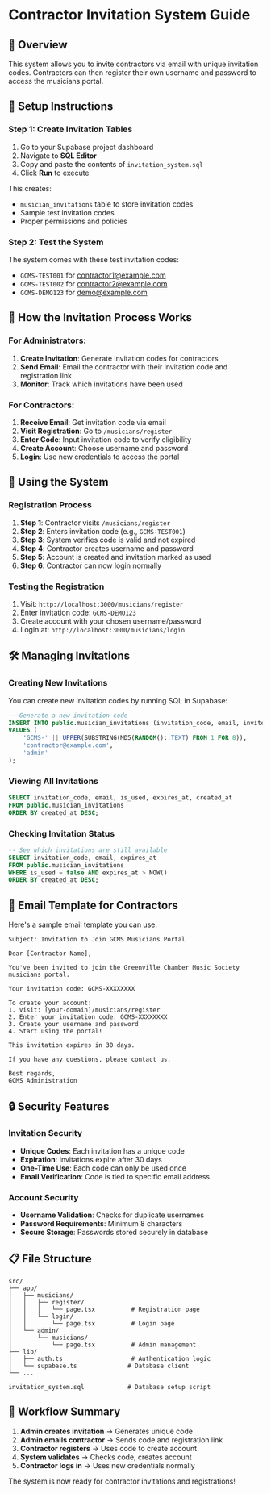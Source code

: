 # Contractor Invitation System Guide

## 🎯 Overview
This system allows you to invite contractors via email with unique invitation codes. Contractors can then register their own username and password to access the musicians portal.

## 🚀 Setup Instructions

### Step 1: Create Invitation Tables
1. Go to your Supabase project dashboard
2. Navigate to **SQL Editor**
3. Copy and paste the contents of `invitation_system.sql`
4. Click **Run** to execute

This creates:
- `musician_invitations` table to store invitation codes
- Sample test invitation codes
- Proper permissions and policies

### Step 2: Test the System
The system comes with these test invitation codes:
- `GCMS-TEST001` for contractor1@example.com
- `GCMS-TEST002` for contractor2@example.com  
- `GCMS-DEMO123` for demo@example.com

## 📧 How the Invitation Process Works

### For Administrators:
1. **Create Invitation**: Generate invitation codes for contractors
2. **Send Email**: Email the contractor with their invitation code and registration link
3. **Monitor**: Track which invitations have been used

### For Contractors:
1. **Receive Email**: Get invitation code via email
2. **Visit Registration**: Go to `/musicians/register`
3. **Enter Code**: Input invitation code to verify eligibility
4. **Create Account**: Choose username and password
5. **Login**: Use new credentials to access the portal

## 🔧 Using the System

### Registration Process
1. **Step 1**: Contractor visits `/musicians/register`
2. **Step 2**: Enters invitation code (e.g., `GCMS-TEST001`)
3. **Step 3**: System verifies code is valid and not expired
4. **Step 4**: Contractor creates username and password
5. **Step 5**: Account is created and invitation marked as used
6. **Step 6**: Contractor can now login normally

### Testing the Registration
1. Visit: `http://localhost:3000/musicians/register`
2. Enter invitation code: `GCMS-DEMO123`
3. Create account with your chosen username/password
4. Login at: `http://localhost:3000/musicians/login`

## 🛠️ Managing Invitations

### Creating New Invitations
You can create new invitation codes by running SQL in Supabase:

```sql
-- Generate a new invitation code
INSERT INTO public.musician_invitations (invitation_code, email, invited_by) 
VALUES (
    'GCMS-' || UPPER(SUBSTRING(MD5(RANDOM()::TEXT) FROM 1 FOR 8)),
    'contractor@example.com',
    'admin'
);
```

### Viewing All Invitations
```sql
SELECT invitation_code, email, is_used, expires_at, created_at 
FROM public.musician_invitations 
ORDER BY created_at DESC;
```

### Checking Invitation Status
```sql
-- See which invitations are still available
SELECT invitation_code, email, expires_at 
FROM public.musician_invitations 
WHERE is_used = false AND expires_at > NOW()
ORDER BY created_at DESC;
```

## 📧 Email Template for Contractors

Here's a sample email template you can use:

```
Subject: Invitation to Join GCMS Musicians Portal

Dear [Contractor Name],

You've been invited to join the Greenville Chamber Music Society musicians portal.

Your invitation code: GCMS-XXXXXXXX

To create your account:
1. Visit: [your-domain]/musicians/register
2. Enter your invitation code: GCMS-XXXXXXXX
3. Create your username and password
4. Start using the portal!

This invitation expires in 30 days.

If you have any questions, please contact us.

Best regards,
GCMS Administration
```

## 🔒 Security Features

### Invitation Security
- **Unique Codes**: Each invitation has a unique code
- **Expiration**: Invitations expire after 30 days
- **One-Time Use**: Each code can only be used once
- **Email Verification**: Code is tied to specific email address

### Account Security
- **Username Validation**: Checks for duplicate usernames
- **Password Requirements**: Minimum 8 characters
- **Secure Storage**: Passwords stored securely in database

## 📋 File Structure

```
src/
├── app/
│   ├── musicians/
│   │   ├── register/
│   │   │   └── page.tsx          # Registration page
│   │   └── login/
│   │       └── page.tsx          # Login page
│   └── admin/
│       └── musicians/
│           └── page.tsx          # Admin management
├── lib/
│   ├── auth.ts                   # Authentication logic
│   └── supabase.ts              # Database client
└── ...

invitation_system.sql            # Database setup script
```

## 🎯 Workflow Summary

1. **Admin creates invitation** → Generates unique code
2. **Admin emails contractor** → Sends code and registration link  
3. **Contractor registers** → Uses code to create account
4. **System validates** → Checks code, creates account
5. **Contractor logs in** → Uses new credentials normally

The system is now ready for contractor invitations and registrations!
